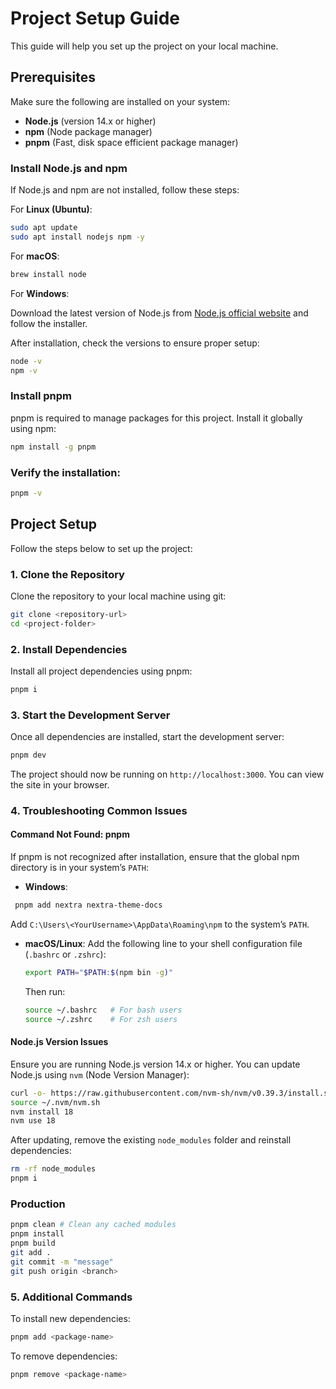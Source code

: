 # Project Setup Guide

This guide will help you set up the project on your local machine.

## Prerequisites

Make sure the following are installed on your system:

- **Node.js** (version 14.x or higher)
- **npm** (Node package manager)
- **pnpm** (Fast, disk space efficient package manager)

### Install Node.js and npm

If Node.js and npm are not installed, follow these steps:

For **Linux (Ubuntu)**:

```bash
sudo apt update
sudo apt install nodejs npm -y
```

For **macOS**:

```bash
brew install node
```

For **Windows**:

Download the latest version of Node.js from [Node.js official website](https://nodejs.org) and follow the installer.

After installation, check the versions to ensure proper setup:

```bash
node -v
npm -v
```

### Install pnpm

pnpm is required to manage packages for this project. Install it globally using npm:

```bash
npm install -g pnpm
```

### Verify the installation:

```bash
pnpm -v
```

## Project Setup

Follow the steps below to set up the project:

### 1. Clone the Repository

Clone the repository to your local machine using git:

```bash
git clone <repository-url>
cd <project-folder>
```

### 2. Install Dependencies

Install all project dependencies using pnpm:

```bash
pnpm i
```

### 3. Start the Development Server

Once all dependencies are installed, start the development server:

```bash
pnpm dev
```

The project should now be running on `http://localhost:3000`. You can view the site in your browser.

### 4. Troubleshooting Common Issues

#### Command Not Found: pnpm

If pnpm is not recognized after installation, ensure that the global npm directory is in your system’s `PATH`:

- **Windows**: 

```bash
 pnpm add nextra nextra-theme-docs
```
Add `C:\Users\<YourUsername>\AppData\Roaming\npm` to the system’s `PATH`.
- **macOS/Linux**: Add the following line to your shell configuration file (`.bashrc` or `.zshrc`):

    ```bash
    export PATH="$PATH:$(npm bin -g)"
    ```

    Then run:

    ```bash
    source ~/.bashrc   # For bash users
    source ~/.zshrc    # For zsh users
    ```

#### Node.js Version Issues

Ensure you are running Node.js version 14.x or higher. You can update Node.js using `nvm` (Node Version Manager):

```bash
curl -o- https://raw.githubusercontent.com/nvm-sh/nvm/v0.39.3/install.sh | bash
source ~/.nvm/nvm.sh
nvm install 18
nvm use 18
```

After updating, remove the existing `node_modules` folder and reinstall dependencies:

```bash
rm -rf node_modules
pnpm i
```

### Production

```bash
pnpm clean # Clean any cached modules
pnpm install
pnpm build
git add .
git commit -m "message"
git push origin <branch>
```

### 5. Additional Commands

To install new dependencies:

```bash
pnpm add <package-name>
```

To remove dependencies:

```bash
pnpm remove <package-name>
```
